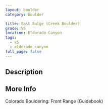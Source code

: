 ```yaml
---
layout: boulder
category: boulder

title: East Bulge (Creek Boulder)
grade: V5
location: Eldorado Canyon
tags:
  - v5
  - eldorado_canyon
full_page: false
---
```


## Description


## More Info
Colorado Bouldering: Front Range (Guidebook)
